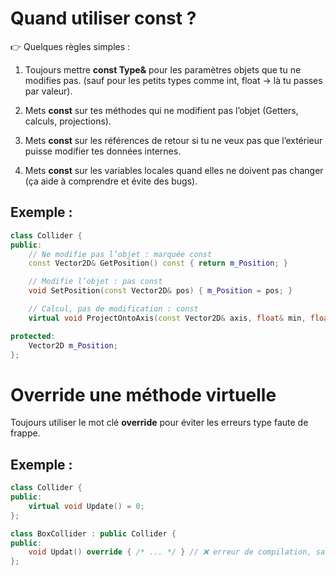 # Quand utiliser const ?

👉 Quelques règles simples :

1. Toujours mettre **const Type&** pour les paramètres objets que tu ne modifies pas.
(sauf pour les petits types comme int, float → là tu passes par valeur).

1. Mets **const** sur tes méthodes qui ne modifient pas l’objet (Getters, calculs, projections).

1. Mets **const** sur les références de retour si tu ne veux pas que l’extérieur puisse modifier tes données internes.

1. Mets **const** sur les variables locales quand elles ne doivent pas changer (ça aide à comprendre et évite des bugs).

## Exemple :
``` c++
class Collider {
public:
    // Ne modifie pas l’objet : marquée const
    const Vector2D& GetPosition() const { return m_Position; }

    // Modifie l’objet : pas const
    void SetPosition(const Vector2D& pos) { m_Position = pos; }

    // Calcul, pas de modification : const
    virtual void ProjectOntoAxis(const Vector2D& axis, float& min, float& max) const = 0;

protected:
    Vector2D m_Position;
};
```

# Override une méthode virtuelle

Toujours utiliser le mot clé **override** pour éviter les erreurs type faute de frappe.

## Exemple :

```c++
class Collider {
public:
    virtual void Update() = 0;
};

class BoxCollider : public Collider {
public:
    void Updat() override { /* ... */ } // ❌ erreur de compilation, sans override pas d'erreur car le compilo croit que c'est une nouvelle fonction.
};
```



